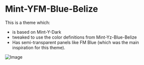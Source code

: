 # Mint-YFM-Blue-Belize
This is a theme which:
 * is based on Mint-Y-Dark
 * tweaked to use the color definitions from Mint-Yz-Blue-Belize
 * Has semi-transparent panels like FM Blue (which was the main inspiration for this theme).

![Image](../main/cinnamon/thumbnail.png?raw=true)

